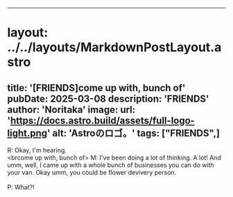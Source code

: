 
---
# layout: ../../layouts/MarkdownPostLayout.astro
title: '[FRIENDS]come up with, bunch of'
pubDate: 2025-03-08
description: 'FRIENDS'
author: 'Noritaka'
image:
    url: 'https://docs.astro.build/assets/full-logo-light.png'
    alt: 'Astroのロゴ。'
tags: ["FRIENDS",]
---

R: Okay, I'm hearing.<br>
<brcome up with, bunch of>
M: I've been doing a lot of thinking. A lot! And umm, well, I came up with a whole bunch of businesses you can do with your van. Okay umm, you could be flower devivery person.<br>
<br>
P: What?!<br>
<br>
